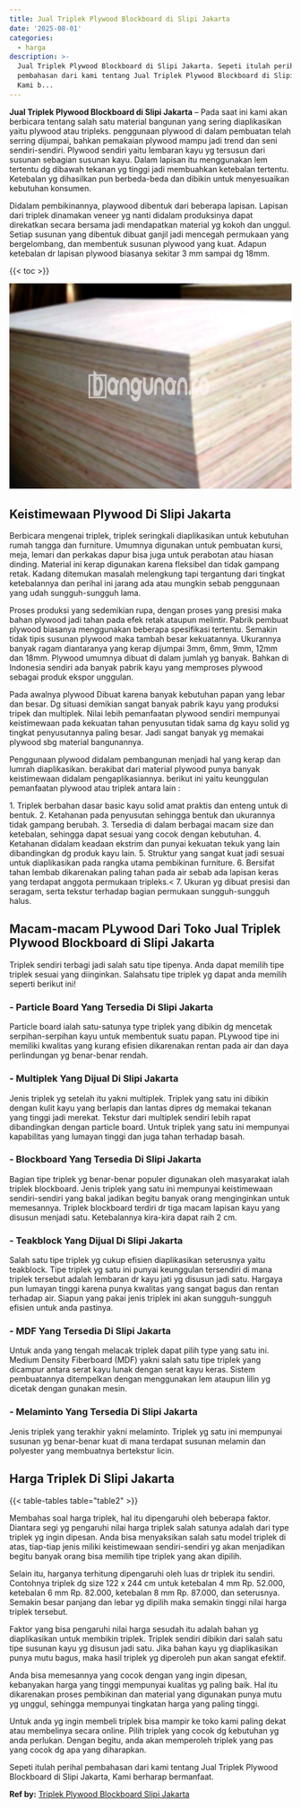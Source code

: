 ```yaml
---
title: Jual Triplek Plywood Blockboard di Slipi Jakarta
date: '2025-08-01'
categories:
  - harga
description: >-
  Jual Triplek Plywood Blockboard di Slipi Jakarta. Sepeti itulah perihal
  pembahasan dari kami tentang Jual Triplek Plywood Blockboard di Slipi Jakarta,
  Kami b...
---
```


**Jual Triplek Plywood Blockboard di Slipi Jakarta** – Pada saat ini kami akan berbicara tentang salah satu material bangunan yang sering diaplikasikan yaitu plywood atau tripleks. penggunaan plywood di dalam pembuatan telah serring dijumpai, bahkan pemakaian plywood mampu jadi trend dan seni sendiri-sendiri. Plywood sendiri yaitu lembaran kayu yg tersusun dari susunan sebagian susunan kayu. Dalam lapisan itu menggunakan lem tertentu dg dibawah tekanan yg tinggi jadi membuahkan ketebalan tertentu. Ketebalan yg dihasilkan pun berbeda-beda dan dibikin untuk menyesuaikan kebutuhan konsumen.

Didalam pembikinannya, playwood dibentuk dari beberapa lapisan. Lapisan dari triplek dinamakan veneer yg nanti didalam produksinya dapat direkatkan secara bersama jadi mendapatkan material yg kokoh dan unggul. Setiap susunan yang dibentuk dibuat ganjil jadi mencegah permukaan yang bergelombang, dan membentuk susunan plywood yang kuat. Adapun ketebalan dr lapisan plywood biasanya sekitar 3 mm sampai dg 18mm.

{{< toc >}}

![Jual Triplek Plywood Blockboard di Slipi Jakarta](/images/jual-triplek-murah-35.png)

## Keistimewaan Plywood Di Slipi Jakarta

Berbicara mengenai triplek, triplek seringkali diaplikasikan untuk kebutuhan rumah tangga dan furniture. Umumnya digunakan untuk pembuatan kursi, meja, lemari dan perkakas dapur bisa juga untuk perabotan atau hiasan dinding. Material ini kerap digunakan karena fleksibel dan tidak gampang retak. Kadang ditemukan masalah melengkung tapi tergantung dari tingkat ketebalannya dan perihal ini jarang ada atau mungkin sebab penggunaan yang udah sungguh-sungguh lama.

Proses produksi yang sedemikian rupa, dengan proses yang presisi maka bahan plywood jadi tahan pada efek retak ataupun melintir. Pabrik pembuat plywood biasanya menggunakan beberapa spesifikasi tertentu. Semakin tidak tipis susunan plywood maka tambah besar kekuatannya. Ukurannya banyak ragam diantaranya yang kerap dijumpai 3mm, 6mm, 9mm, 12mm dan 18mm. Plywood umumnya dibuat di dalam jumlah yg banyak. Bahkan di Indonesia sendiri ada banyak pabrik kayu yang memproses plywood sebagai produk ekspor unggulan.

Pada awalnya plywood Dibuat karena banyak kebutuhan papan yang lebar dan besar. Dg situasi demikian sangat banyak pabrik kayu yang produksi tripek dan multiplek. Nilai lebih pemanfaatan plywood sendiri mempunyai keistimewaan pada kekuatan tahan penyusutan tidak sama dg kayu solid yg tingkat penyusutannya paling besar. Jadi sangat banyak yg memakai plywood sbg material bangunannya.

Penggunaan plywood didalam pembangunan menjadi hal yang kerap dan lumrah diaplikasikan. berakibat dari material plywood punya banyak keistimewaan didalam pengaplikasiannya. berikut ini yaitu keunggulan pemanfaatan plywood atau triplek antara lain :

1\. Triplek berbahan dasar basic kayu solid amat praktis dan enteng untuk di bentuk. 2. Ketahanan pada penyusutan sehingga bentuk dan ukurannya tidak gampang berubah. 3. Tersedia di dalam berbagai macam size dan ketebalan, sehingga dapat sesuai yang cocok dengan kebutuhan. 4. Ketahanan didalam keadaan ekstrim dan punyai kekuatan tekuk yang lain dibandingkan dg produk kayu lain. 5. Struktur yang sangat kuat jadi sesuai untuk diaplikasikan pada rangka utama pembikinan furniture. 6. Bersifat tahan lembab dikarenakan paling tahan pada air sebab ada lapisan keras yang terdapat anggota permukaan tripleks.< 7. Ukuran yg dibuat presisi dan seragam, serta tekstur terhadap bagian permukaan sungguh-sungguh halus.

## Macam-macam PLywood Dari Toko Jual Triplek Plywood Blockboard di Slipi Jakarta

Triplek sendiri terbagi jadi salah satu tipe tipenya. Anda dapat memilih tipe triplek sesuai yang diinginkan. Salahsatu tipe triplek yg dapat anda memilih seperti berikut ini!

### \- Particle Board Yang Tersedia Di Slipi Jakarta

Particle board ialah satu-satunya type triplek yang dibikin dg mencetak serpihan-serpihan kayu untuk membentuk suatu papan. PLywood tipe ini memiliki kwalitas yang kurang efisien dikarenakan rentan pada air dan daya perlindungan yg benar-benar rendah.

### \- Multiplek Yang Dijual Di Slipi Jakarta

Jenis triplek yg setelah itu yakni multiplek. Triplek yang satu ini dibikin dengan kulit kayu yang berlapis dan lantas dipres dg memakai tekanan yang tinggi jadi merekat. Tekstur dari multiplek sendiri lebih rapat dibandingkan dengan particle board. Untuk triplek yang satu ini mempunyai kapabilitas yang lumayan tinggi dan juga tahan terhadap basah.

### \- Blockboard Yang Tersedia Di Slipi Jakarta

Bagian tipe triplek yg benar-benar populer digunakan oleh masyarakat ialah triplek blockboard. Jenis triplek yang satu ini mempunyai keistimewaan sendiri-sendiri yang bakal jadikan begitu banyak orang menginginkan untuk memesannya. Triplek blockboard terdiri dr tiga macam lapisan kayu yang disusun menjadi satu. Ketebalannya kira-kira dapat raih 2 cm.

### \- Teakblock Yang Dijual Di Slipi Jakarta

Salah satu tipe triplek yg cukup efisien diaplikasikan seterusnya yaitu teakblock. Tipe triplek yg satu ini punyai keunggulan tersendiri di mana triplek tersebut adalah lembaran dr kayu jati yg disusun jadi satu. Hargaya pun lumayan tinggi karena punya kwalitas yang sangat bagus dan rentan terhadap air. Siapun yang pakai jenis triplek ini akan sungguh-sungguh efisien untuk anda pastinya.

### \- MDF Yang Tersedia Di Slipi Jakarta

Untuk anda yang tengah melacak triplek dapat pilih type yang satu ini. Medium Density Fiberboard (MDF) yakni salah satu tipe triplek yang dicampur antara serat kayu lunak dengan serat kayu keras. Sistem pembuatannya ditempelkan dengan menggunakan lem ataupun lilin yg dicetak dengan gunakan mesin.

### \- Melaminto Yang Tersedia Di Slipi Jakarta

Jenis triplek yang terakhir yakni melaminto. Triplek yg satu ini mempunyai susunan yg benar-benar kuat di mana terdapat susunan melamin dan polyester yang membuatnya bertekstur licin.

## Harga Triplek Di Slipi Jakarta

{{< table-tables table="table2" >}}

Membahas soal harga triplek, hal itu dipengaruhi oleh beberapa faktor. Diantara segi yg pengaruhi nilai harga triplek salah satunya adalah dari type triplek yg ingin dipesan. Anda bisa menyaksikan salah satu model triplek di atas, tiap-tiap jenis miliki keistimewaan sendiri-sendiri yg akan menjadikan begitu banyak orang bisa memilih tipe triplek yang akan dipilih.

Selain itu, harganya terhitung dipengaruhi oleh luas dr triplek itu sendiri. Contohnya triplek dg size 122 x 244 cm untuk ketebalan 4 mm Rp. 52.000, ketebalan 6 mm Rp. 82.000, ketebalan 8 mm Rp. 87.000, dan seterusnya. Semakin besar panjang dan lebar yg dipilih maka semakin tinggi nilai harga triplek tersebut.

Faktor yang bisa pengaruhi nilai harga sesudah itu adalah bahan yg diaplikasikan untuk membikin triplek. Triplek sendiri dibikin dari salah satu tipe susunan kayu yg disusun jadi satu. Jika bahan kayu yg diaplikasikan punya mutu bagus, maka hasil triplek yg diperoleh pun akan sangat efektif.

Anda bisa memesannya yang cocok dengan yang ingin dipesan, kebanyakan harga yang tinggi mempunyai kualitas yg paling baik. Hal itu dikarenakan proses pembikinan dan material yang digunakan punya mutu yg unggul, sehingga mempunyai tingkatan harga yang paling tinggi.

Untuk anda yg ingin membeli triplek bisa mampir ke toko kami paling dekat atau membelinya secara online. Pilih triplek yang cocok dg kebutuhan yg anda perlukan. Dengan begitu, anda akan memperoleh triplek yang pas yang cocok dg apa yang diharapkan.

Sepeti itulah perihal pembahasan dari kami tentang Jual Triplek Plywood Blockboard di Slipi Jakarta, Kami berharap bermanfaat.

**Ref by:** [Triplek Plywood Blockboard Slipi Jakarta](https://id.wikipedia.org/wiki/Triplek)
